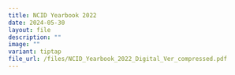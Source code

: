```yaml
---
title: NCID Yearbook 2022
date: 2024-05-30
layout: file
description: ""
image: ""
variant: tiptap
file_url: /files/NCID_Yearbook_2022_Digital_Ver_compressed.pdf
---
```

